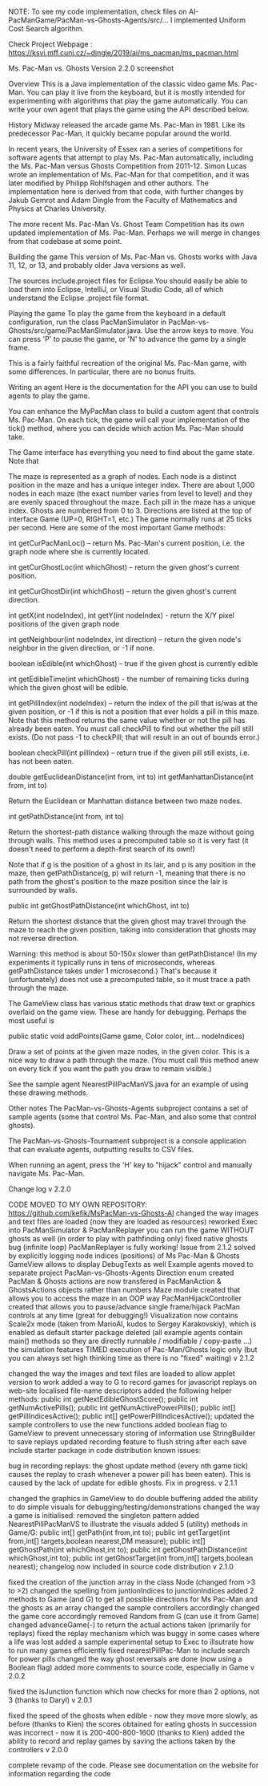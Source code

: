 NOTE: To see my code implementation, check files on AI-PacManGame/PacMan-vs-Ghosts-Agents/src/... I implemented Uniform Cost Search algorithm.

Check Project Webpage : https://ksvi.mff.cuni.cz/~dingle/2019/ai/ms_pacman/ms_pacman.html

Ms. Pac-Man vs. Ghosts Version 2.2.0
screenshot

Overview
This is a Java implementation of the classic video game Ms. Pac-Man. You can play it live from the keyboard, but it is mostly intended for experimenting with algorithms that play the game automatically. You can write your own agent that plays the game using the API described below.

History
Midway released the arcade game Ms. Pac-Man in 1981. Like its predecessor Pac-Man, it quickly became popular around the world.

In recent years, the University of Essex ran a series of competitions for software agents that attempt to play Ms. Pac-Man automatically, including the Ms. Pac-Man versus Ghosts Competition from 2011-12. Simon Lucas wrote an implementation of Ms. Pac-Man for that competition, and it was later modified by Philipp Rohlfshagen and other authors. The implementation here is derived from that code, with further changes by Jakub Gemrot and Adam Dingle from the Faculty of Mathematics and Physics at Charles University.

The more recent Ms. Pac-Man Vs. Ghost Team Competition has its own updated implementation of Ms. Pac-Man. Perhaps we will merge in changes from that codebase at some point.

Building the game
This version of Ms. Pac-Man vs. Ghosts works with Java 11, 12, or 13, and probably older Java versions as well.

The sources include.project files for Eclipse.You should easily be able to load them into Eclipse, IntelliJ, or Visual Studio Code, all of which understand the Eclipse .project file format.

Playing the game
To play the game from the keyboard in a default configuration, run the class PacManSimulator in PacMan-vs-Ghosts/src/game/PacManSimulator.java. Use the arrow keys to move. You can press 'P' to pause the game, or 'N' to advance the game by a single frame.

This is a fairly faithful recreation of the original Ms. Pac-Man game, with some differences. In particular, there are no bonus fruits.

Writing an agent
Here is the documentation for the API you can use to build agents to play the game.

You can enhance the MyPacMan class to build a custom agent that controls Ms. Pac-Man. On each tick, the game will call your implementation of the tick() method, where you can decide which action Ms. Pac-Man should take.

The Game interface has everything you need to find about the game state. Note that

The maze is represented as a graph of nodes. Each node is a distinct position in the maze and has a unique integer index. There are about 1,000 nodes in each maze (the exact number varies from level to level) and they are evenly spaced throughout the maze.
Each pill in the maze has a unique index.
Ghosts are numbered from 0 to 3.
Directions are listed at the top of interface Game (UP=0, RIGHT=1, etc.)
The game normally runs at 25 ticks per second.
Here are some of the most important Game methods:

int getCurPacManLoc() – return Ms. Pac-Man's current position, i.e. the graph node where she is currently located.

int getCurGhostLoc(int whichGhost) – return the given ghost's current position.

int getCurGhostDir(int whichGhost) – return the given ghost's current direction.

int getX(int nodeIndex), int getY(int nodeIndex) - return the X/Y pixel positions of the given graph node

int getNeighbour(int nodeIndex, int direction) – return the given node's neighbor in the given direction, or -1 if none.

boolean isEdible(int whichGhost) – true if the given ghost is currently edible

int getEdibleTime(int whichGhost) - the number of remaining ticks during which the given ghost will be edible.

int getPillIndex(int nodeIndex) – return the index of the pill that is/was at the given position, or -1 if this is not a position that ever holds a pill in this maze. Note that this method returns the same value whether or not the pill has already been eaten. You must call checkPill to find out whether the pill still exists. (Do not pass -1 to checkPill; that will result in an out of bounds error.)

boolean checkPill(int pillIndex) – return true if the given pill still exists, i.e. has not been eaten.

double getEuclideanDistance(int from, int to)
int getManhattanDistance(int from, int to)

Return the Euclidean or Manhattan distance between two maze nodes.

int getPathDistance(int from, int to)

Return the shortest-path distance walking through the maze without going through walls. This method uses a precomputed table so it is very fast (it doesn't need to perform a depth-first search of its own!)

Note that if g is the position of a ghost in its lair, and p is any position in the maze, then getPathDistance(g, p) will return -1, meaning that there is no path from the ghost's position to the maze position since the lair is surrounded by walls.

public int getGhostPathDistance(int whichGhost, int to)

Return the shortest distance that the given ghost may travel through the maze to reach the given position, taking into consideration that ghosts may not reverse direction.

Warning: this method is about 50-150x slower than getPathDistance! (In my experiments it typically runs in tens of microseconds, whereas getPathDistance takes under 1 microsecond.) That's because it (unfortunately) does not use a precomputed table, so it must trace a path through the maze.

The GameView class has various static methods that draw text or graphics overlaid on the game view. These are handy for debugging. Perhaps the most useful is

public static void addPoints(Game game, Color color, int... nodeIndices)

Draw a set of points at the given maze nodes, in the given color. This is a nice way to draw a path through the maze. (You must call this method anew on every tick if you want the path you draw to remain visible.)

See the sample agent NearestPillPacManVS.java for an example of using these drawing methods.

Other notes
The PacMan-vs-Ghosts-Agents subproject contains a set of sample agents (some that control Ms. Pac-Man, and also some that control ghosts).

The PacMan-vs-Ghosts-Tournament subproject is a console application that can evaluate agents, outputting results to CSV files.

When running an agent, press the 'H' key to "hijack" control and manually navigate Ms. Pac-Man.

Change log
v 2.2.0

CODE MOVED TO MY OWN REPOSITORY: https://github.com/kefik/MsPacMan-vs-Ghosts-AI
changed the way images and text files are loaded (now they are loaded as resources)
reworked Exec into PacManSimulator & PacManReplayer
you can run the game WITHOUT ghosts as well (in order to play with pathfinding only)
fixed native ghosts bug (infinite loop)
PacManReplayer is fully working! Issue from 2.1.2 solved by explicitly logging node indices (positions) of Ms Pac-Man & Ghosts
GameView allows to display DebugTexts as well
Example agents moved to separate project PacMan-vs-Ghosts-Agents
Direction enum created
PacMan & Ghosts actions are now transfered in PacManAction & GhostsActions objects rather than numbers
Maze module created that allows you to access the maze in an OOP way
PacManHijackController created that allows you to pause/advance single frame/hijack PacMan controls at any time (great for debugging!)
Visualization now contains Scale2x mode (taken from MarioAI, kudos to Sergey Karakovskiy), which is enabled as default
starter package deleted (all example agents contain main() methods so they are directly runnable / modifiable / copy-paste ...)
the simulation features TIMED execution of Pac-Man/Ghosts logic only (but you can always set high thinking time as there is no "fixed" waiting)
v 2.1.2

changed the way the images and text files are loaded to allow applet version to work
added a way to G to record games for javascript replays on web-site
localised file-name descriptors
added the following helper methods:
public int getNextEdibleGhostScore();
public int getNumActivePills();
public int getNumActivePowerPills();
public int[] getPillIndicesActive();
public int[] getPowerPillIndicesActive();
updated the sample controllers to use the new functions
added boolean flag to GameView to prevent unnecessary storing of information
use StringBuilder to save replays
updated recording feature to flush string after each save
include starter package in code distribution
known issues:

bug in recording replays: the ghost update method (every nth game tick) causes the replay to crash whenever a power pill has been eaten). This is caused by the lack of update for edible ghosts. Fix in progress.
v 2.1.1

changed the graphics in GameView to do double buffering
added the ability to do simple visuals for debugging/testing/demonstrations
changed the way a game is initialised: removed the singleton pattern
added NearestPillPacManVS to illustrate the visuals
added 5 (utility) methods in Game/G:
public int[] getPath(int from,int to);
public int getTarget(int from,int[] targets,boolean nearest,DM measure);
public int[] getGhostPath(int whichGhost,int to);
public int getGhostPathDistance(int whichGhost,int to);
public int getGhostTarget(int from,int[] targets,boolean nearest);
changelog now included in source code distribution
v 2.1.0

fixed the creation of the junction array in the class Node (changed from >3 to >2)
changed the spelling from juntionIndices to junctionIndices
added 2 methods to Game (and G) to get all possible directions for Ms Pac-Man and the ghosts as an array
changed the sample controllers accordingly
changed the game core accordingly
removed Random from G (can use it from Game)
changed advanceGame(-) to return the actual actions taken (primarily for replays)
fixed the replay mechanism which was buggy in some cases where a life was lost
added a sample experimental setup to Exec to illsutrate how to run many games efficiently
fixed nearestPillPac-Man to include search for power pills
changed the way ghost reversals are done (now using a Boolean flag)
added more comments to source code, especially in Game
v 2.0.2

fixed the isJunction function which now checks for more than 2 options, not 3 (thanks to Daryl)
v 2.0.1

fixed the speed of the ghosts when edible - now they move more slowly, as before (thanks to Kien)
the scores obtained for eating ghosts in succession was incorrect - now it is 200-400-800-1600 (thanks to Kien)
added the ability to record and replay games by saving the actions taken by the controllers
v 2.0.0

complete revamp of the code. Please see documentation on the website for information regarding the code

